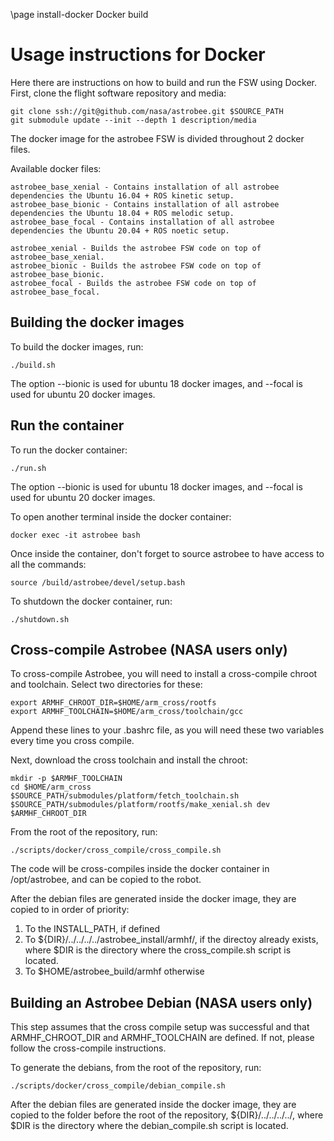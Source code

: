 \page install-docker Docker build

# Usage instructions for Docker

Here there are instructions on how to build and run the FSW using Docker.
First, clone the flight software repository and media:

    git clone ssh://git@github.com/nasa/astrobee.git $SOURCE_PATH
    git submodule update --init --depth 1 description/media

The docker image for the astrobee FSW is divided throughout 2 docker files. 

Available docker files:

    astrobee_base_xenial - Contains installation of all astrobee dependencies the Ubuntu 16.04 + ROS kinetic setup.
    astrobee_base_bionic - Contains installation of all astrobee dependencies the Ubuntu 18.04 + ROS melodic setup.
    astrobee_base_focal - Contains installation of all astrobee dependencies the Ubuntu 20.04 + ROS noetic setup.

    astrobee_xenial - Builds the astrobee FSW code on top of astrobee_base_xenial.
    astrobee_bionic - Builds the astrobee FSW code on top of astrobee_base_bionic.
    astrobee_focal - Builds the astrobee FSW code on top of astrobee_base_focal.


## Building the docker images

To build the docker images, run:
    
    ./build.sh
The option --bionic is used for ubuntu 18 docker images, and --focal is used for ubuntu 20 docker images.

## Run the container

To run the docker container:

    ./run.sh
The option --bionic is used for ubuntu 18 docker images, and --focal is used for ubuntu 20 docker images.

To open another terminal inside the docker container:

    docker exec -it astrobee bash

Once inside the container, don't forget to source astrobee to have access to all the commands:

	source /build/astrobee/devel/setup.bash

To shutdown the docker container, run:

    ./shutdown.sh


## Cross-compile Astrobee (NASA users only)

To cross-compile Astrobee, you will need
to install a cross-compile chroot and toolchain. Select two directories for
these:

    export ARMHF_CHROOT_DIR=$HOME/arm_cross/rootfs
    export ARMHF_TOOLCHAIN=$HOME/arm_cross/toolchain/gcc

Append these lines to your .bashrc file, as you will need these two variables
every time you cross compile.

Next, download the cross toolchain and install the chroot:

    mkdir -p $ARMHF_TOOLCHAIN
    cd $HOME/arm_cross
    $SOURCE_PATH/submodules/platform/fetch_toolchain.sh
    $SOURCE_PATH/submodules/platform/rootfs/make_xenial.sh dev $ARMHF_CHROOT_DIR

From the root of the repository, run:

    ./scripts/docker/cross_compile/cross_compile.sh

The code will be cross-compiles inside the docker container in /opt/astrobee, and
can be copied to the robot.

After the debian files are generated inside the docker image, they are copied to
in order of priority:
1) To the INSTALL_PATH, if defined
2) To ${DIR}/../../../../astrobee_install/armhf/, if the directoy already exists,
where $DIR is the directory where the cross_compile.sh script is located.
3) To $HOME/astrobee_build/armhf otherwise

## Building an Astrobee Debian (NASA users only)

This step assumes that the cross compile setup was successful and that ARMHF_CHROOT_DIR
and ARMHF_TOOLCHAIN are defined. If not, please follow the cross-compile instructions.

To generate the debians, from the root of the repository, run:

    ./scripts/docker/cross_compile/debian_compile.sh

After the debian files are generated inside the docker image, they are copied to the
folder before the root of the repository, ${DIR}/../../../../, where $DIR is the directory where the debian_compile.sh script is located.